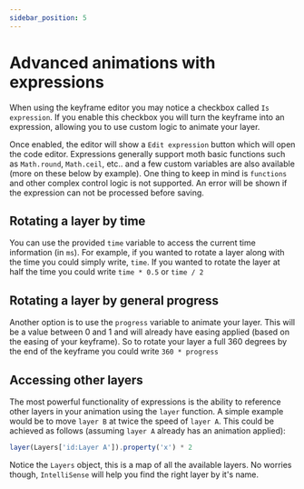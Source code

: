 ```yaml
---
sidebar_position: 5
---
```


# Advanced animations with expressions
When using the keyframe editor you may notice a checkbox called `Is expression`. If you enable this checkbox you will turn the keyframe into an expression, allowing you to use custom logic to animate your layer.

Once enabled, the editor will show a `Edit expression` button which will open the code editor. Expressions generally support moth basic functions such as `Math.round`, `Math.ceil`, etc.. and a few custom variables are also available (more on these below by example). One thing to keep in mind is `functions` and other complex control logic is not supported. An error will be shown if the expression can not be processed before saving.

## Rotating a layer by time
You can use the provided `time` variable to access the current time information (in `ms`). For example, if you wanted to rotate a layer along with the time you could simply write, `time`. If you wanted to rotate the layer at half the time you could write `time * 0.5` or `time / 2`

## Rotating a layer by general progress
Another option is to use the `progress` variable to animate your layer. This will be a value between 0 and 1 and will already have easing applied (based on the easing of your keyframe). So to rotate your layer a full 360 degrees by the end of the keyframe you could write `360 * progress`

## Accessing other layers
The most powerful functionality of expressions is the ability to reference other layers in your animation using the `layer` function. A simple example would be to move `layer B` at twice the speed of `layer A`. This could be achieved as follows (assuming `layer A` already has an animation applied):

```js
layer(Layers['id:Layer A']).property('x') * 2
```

Notice the `Layers` object, this is a map of all the available layers. No worries though, `IntelliSense` will help you find the right layer by it's name.